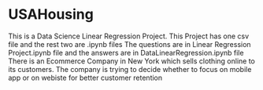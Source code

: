# USAHousing
This is a Data Science Linear Regression Project.
This Project has one csv file and the rest two are .ipynb files
The questions are in Linear Regression Project.ipynb file and the answers are in DataLinearRegression.ipynb file
There is an Ecommerce Company in New York which sells clothing online to its customers. The company is trying to decide whether to focus on
mobile app or on webiste for better customer retention
